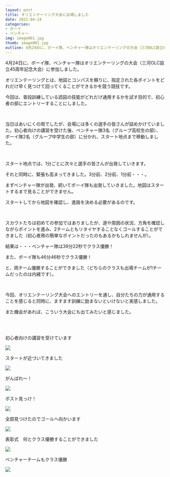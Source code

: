 ```yaml
---
layout: post
title: オリエンテーリング大会に出場しました
date: 2022-04-24
categories:
- ボーイ
- ベンチャー
img: image001.jpg
thumb: image001.jpg
outline: 4月24日に、ボーイ隊、ベンチャー隊はオリエンテーリングの大会（三河OLC設立45周年記念大会）に参加しました
---
```


4月24日に、ボーイ隊、ベンチャー隊はオリエンテーリングの大会（三河OLC設立45周年記念大会）に参加しました。

オリエンテーリングとは、地図とコンパスを頼りに、指定された各ポイントをどれだけ早く見つけて回ってくることができるかを競う競技です。

今回は、普段訓練している読図の技能がどれだけ通用するかを試す目的で、初心者の部にエントリーすることにしました。

<br>

当日はあいにくの雨でしたが、会場には多くの選手の皆さんが詰めかけていました。初心者向けの講習を受けた後、ベンチャー隊3名（グループ高校生の部）、ボーイ隊2名（グループ中学生の部）に分かれ、スタート地点まで移動しました。

<br>

スタート地点では、1分ごとに次々と選手の皆さんが出発していきます。

それと同時に、緊張も高まってきました。3分前、2分前、1分前・・・。

まずベンチャー隊が出発、続いてボーイ隊も出発していきました。地図はスタートするまで見ることができません。

スタートしてから地図を確認し、進路を決める必要があるのです。

<br>

スカウトたちは初めての参加ではありましたが、道や周囲の状況、方角を確認しながらポイントを進み、2チームともリタイヤすることなくゴールすることができました（初心者用の簡単なポイントだったのもあるかもしれませんが）。

結果は・・・ベンチャー隊は39分22秒でクラス優勝！

また、ボーイ隊も46分46秒でクラス優勝！

と、両チーム優勝することができました（どちらのクラスも出場チームが1チームだったのは内緒です）。

<br>

今回、オリエンテーリング大会へのエントリーを通し、自分たちの力が通用することを感じると同時に、ますます訓練に励まないといけないと実感しました。

また機会があれば、こういう大会にも出てみたいと感じました。

<br>

<br>

初心者向けの講習を受けています

<img src="/assets/img/blog/2022-04-24-オリエンテーリング大会に出場しました/image001.jpg">

<br>

スタートが近づいてきました

<img src="/assets/img/blog/2022-04-24-オリエンテーリング大会に出場しました/image002.jpg">

<br>

がんばれ～！

<img src="/assets/img/blog/2022-04-24-オリエンテーリング大会に出場しました/image003.jpg">

<br>

ポスト見っけ！

<img src="/assets/img/blog/2022-04-24-オリエンテーリング大会に出場しました/image004.jpg">

<br>

全部見つけたのでゴールへ向かいます

<img src="/assets/img/blog/2022-04-24-オリエンテーリング大会に出場しました/image005.jpg">

<br>

表彰式　何とクラス優勝することができました

<img src="/assets/img/blog/2022-04-24-オリエンテーリング大会に出場しました/image006.jpg">

<br>

ベンチャーチームもクラス優勝

<img src="/assets/img/blog/2022-04-24-オリエンテーリング大会に出場しました/image007.jpg">
